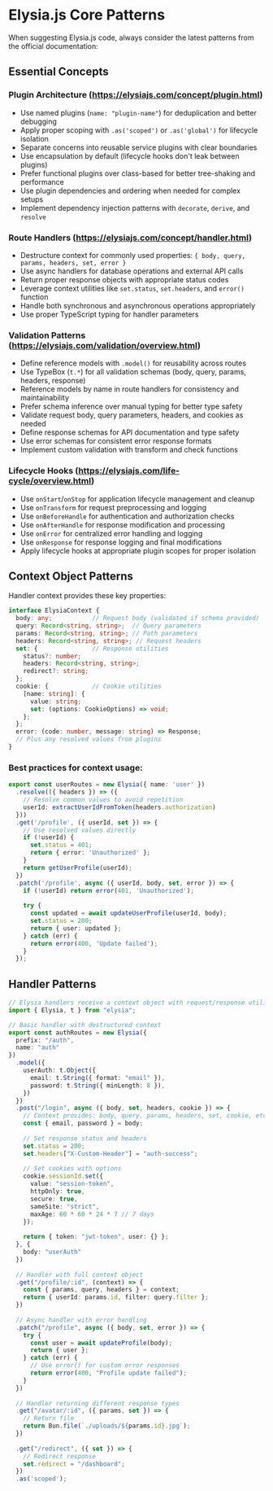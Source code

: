 # Elysia.js Core Patterns

When suggesting Elysia.js code, always consider the latest patterns from the official documentation:

## Essential Concepts

### Plugin Architecture (https://elysiajs.com/concept/plugin.html)
- Use named plugins (`name: "plugin-name"`) for deduplication and better debugging
- Apply proper scoping with `.as('scoped')` or `.as('global')` for lifecycle isolation
- Separate concerns into reusable service plugins with clear boundaries
- Use encapsulation by default (lifecycle hooks don't leak between plugins)
- Prefer functional plugins over class-based for better tree-shaking and performance
- Use plugin dependencies and ordering when needed for complex setups
- Implement dependency injection patterns with `decorate`, `derive`, and `resolve`

### Route Handlers (https://elysiajs.com/concept/handler.html)
- Destructure context for commonly used properties: `{ body, query, params, headers, set, error }`
- Use async handlers for database operations and external API calls
- Return proper response objects with appropriate status codes
- Leverage context utilities like `set.status`, `set.headers`, and `error()` function
- Handle both synchronous and asynchronous operations appropriately
- Use proper TypeScript typing for handler parameters

### Validation Patterns (https://elysiajs.com/validation/overview.html)
- Define reference models with `.model()` for reusability across routes
- Use TypeBox (`t.*`) for all validation schemas (body, query, params, headers, response)
- Reference models by name in route handlers for consistency and maintainability
- Prefer schema inference over manual typing for better type safety
- Validate request body, query parameters, headers, and cookies as needed
- Define response schemas for API documentation and type safety
- Use error schemas for consistent error response formats
- Implement custom validation with transform and check functions

### Lifecycle Hooks (https://elysiajs.com/life-cycle/overview.html)
- Use `onStart`/`onStop` for application lifecycle management and cleanup
- Use `onTransform` for request preprocessing and logging
- Use `onBeforeHandle` for authentication and authorization checks
- Use `onAfterHandle` for response modification and processing
- Use `onError` for centralized error handling and logging
- Use `onResponse` for response logging and final modifications
- Apply lifecycle hooks at appropriate plugin scopes for proper isolation

## Context Object Patterns

Handler context provides these key properties:

```typescript
interface ElysiaContext {
  body: any;           // Request body (validated if schema provided)
  query: Record<string, string>;  // Query parameters
  params: Record<string, string>; // Path parameters
  headers: Record<string, string>; // Request headers
  set: {               // Response utilities
    status?: number;
    headers: Record<string, string>;
    redirect?: string;
  };
  cookie: {            // Cookie utilities
    [name: string]: {
      value: string;
      set: (options: CookieOptions) => void;
    };
  };
  error: (code: number, message: string) => Response;
  // Plus any resolved values from plugins
}
```

### Best practices for context usage:

```typescript
export const userRoutes = new Elysia({ name: 'user' })
  .resolve(({ headers }) => ({
    // Resolve common values to avoid repetition
    userId: extractUserIdFromToken(headers.authorization)
  }))
  .get('/profile', ({ userId, set }) => {
    // Use resolved values directly
    if (!userId) {
      set.status = 401;
      return { error: 'Unauthorized' };
    }
    return getUserProfile(userId);
  })
  .patch('/profile', async ({ userId, body, set, error }) => {
    if (!userId) return error(401, 'Unauthorized');
    
    try {
      const updated = await updateUserProfile(userId, body);
      set.status = 200;
      return { user: updated };
    } catch (err) {
      return error(400, 'Update failed');
    }
  });
```

## Handler Patterns

```typescript
// Elysia handlers receive a context object with request/response utilities
import { Elysia, t } from "elysia";

// Basic handler with destructured context
export const authRoutes = new Elysia({ 
  prefix: "/auth",
  name: "auth"
})
  .model({
    userAuth: t.Object({
      email: t.String({ format: "email" }),
      password: t.String({ minLength: 8 }),
    })
  })
  .post("/login", async ({ body, set, headers, cookie }) => {
    // Context provides: body, query, params, headers, set, cookie, etc.
    const { email, password } = body;
    
    // Set response status and headers
    set.status = 200;
    set.headers["X-Custom-Header"] = "auth-success";
    
    // Set cookies with options
    cookie.sessionId.set({
      value: "session-token",
      httpOnly: true,
      secure: true,
      sameSite: "strict",
      maxAge: 60 * 60 * 24 * 7 // 7 days
    });
    
    return { token: "jwt-token", user: {} };
  }, {
    body: "userAuth"
  })
  
  // Handler with full context object
  .get("/profile/:id", (context) => {
    const { params, query, headers } = context;
    return { userId: params.id, filter: query.filter };
  })
  
  // Async handler with error handling
  .patch("/profile", async ({ body, set, error }) => {
    try {
      const user = await updateProfile(body);
      return { user };
    } catch (err) {
      // Use error() for custom error responses
      return error(400, "Profile update failed");
    }
  })
  
  // Handler returning different response types
  .get("/avatar/:id", ({ params, set }) => {
    // Return file
    return Bun.file(`./uploads/${params.id}.jpg`);
  })
  
  .get("/redirect", ({ set }) => {
    // Redirect response
    set.redirect = "/dashboard";
  })
  .as('scoped');
```
